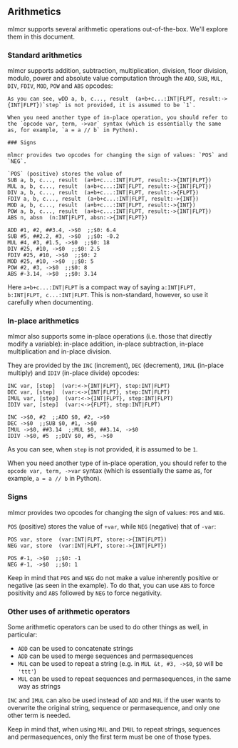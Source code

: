 ## Arithmetics

mlmcr supports several arithmetic operations out-of-the-box. We'll explore them in this document.

### Standard arithmetics

mlmcr supports addition, subtraction, multiplication, division, floor division, modulo, power and absolute value computation through the `ADD`, `SUB`, `MUL`, `DIV`, `FDIV`, `MOD`, `POW` and `ABS` opcodes:
```
As you can see, wDD a, b, c..., result  (a+b+c...:INT|FLPT, result:->{INT|FLPT})`step` is not provided, it is assumed to be `1`.

When you need another type of in-place operation, you should refer to the `opcode var, term, ->var` syntax (which is essentially the same as, for example, `a = a // b` in Python).

### Signs

mlmcr provides two opcodes for changing the sign of values: `POS` and `NEG`.

`POS` (positive) stores the value of 
SUB a, b, c..., result  (a+b+c...:INT|FLPT, result:->{INT|FLPT})
MUL a, b, c..., result  (a+b+c...:INT|FLPT, result:->{INT|FLPT})
DIV a, b, c..., result  (a+b+c...:INT|FLPT, result:->{FLPT})
FDIV a, b, c..., result  (a+b+c...:INT|FLPT, result:->{INT})
MOD a, b, c..., result  (a+b+c...:INT|FLPT, result:->{INT})
POW a, b, c..., result  (a+b+c...:INT|FLPT, result:->{INT|FLPT})
ABS n, absn  (n:INT|FLPT, absn:->{INT|FLPT})

ADD #1, #2, ##3.4, ->$0  ;;$0: 6.4
SUB #5, ##2.2, #3, ->$0  ;;$0: -0.2
MUL #4, #3, #1.5, ->$0  ;;$0: 18
DIV #25, #10, ->$0  ;;$0: 2.5
FDIV #25, #10, ->$0  ;;$0: 2
MOD #25, #10, ->$0  ;;$0: 5
POW #2, #3, ->$0  ;;$0: 8
ABS #-3.14, ->$0  ;;$0: 3.14
```
Here `a+b+c...:INT|FLPT` is a compact way of saying `a:INT|FLPT, b:INT|FLPT, c...:INT|FLPT`. This is non-standard, however, so use it carefully when documenting.

### In-place arithmetics

mlmcr also supports some in-place operations (i.e. those that directly modify a variable): in-place addition, in-place subtraction, in-place multiplication and in-place division.

They are provided by the `INC` (increment), `DEC` (decrement), `IMUL` (in-place multiply) and `IDIV` (in-place divide) opcodes:
```
INC var, [step]  (var:<->{INT|FLPT}, step:INT|FLPT)
DEC var, [step]  (var:<->{INT|FLPT}, step:INT|FLPT)
IMUL var, [step]  (var:<->{INT|FLPT}, step:INT|FLPT)
IDIV var, [step]  (var:<->{FLPT}, step:INT|FLPT)

INC ->$0, #2  ;;ADD $0, #2, ->$0
DEC ->$0  ;;SUB $0, #1, ->$0
IMUL ->$0, ##3.14  ;;MUL $0, ##3.14, ->$0
IDIV ->$0, #5  ;;DIV $0, #5, ->$0
```
As you can see, when `step` is not provided, it is assumed to be `1`.

When you need another type of in-place operation, you should refer to the `opcode var, term, ->var` syntax (which is essentially the same as, for example, `a = a // b` in Python).

### Signs

mlmcr provides two opcodes for changing the sign of values: `POS` and `NEG`.

`POS` (positive) stores the value of `+var`, while `NEG` (negative) that of `-var`:
```
POS var, store  (var:INT|FLPT, store:->{INT|FLPT})
NEG var, store  (var:INT|FLPT, store:->{INT|FLPT})

POS #-1, ->$0  ;;$0: -1
NEG #-1, ->$0  ;;$0: 1
```

Keep in mind that `POS` and `NEG` do not make a value inherently positive or negative (as seen in the example).
To do that, you can use `ABS` to force positivity and `ABS` followed by `NEG` to force negativity.

### Other uses of arithmetic operators

Some arithmetic operators can be used to do other things as well, in particular:
- `ADD` can be used to concatenate strings
- `ADD` can be used to merge sequences and permasequences
- `MUL` can be used to repeat a string (e.g. in `MUL &t, #3, ->$0`, `$0` will be `'ttt'`)
- `MUL` can be used to repeat sequences and permasequences, in the same way as strings

`INC` and `IMUL` can also be used instead of `ADD` and `MUL` if the user wants to overwrite the original string, sequence or permasequence, and only one other term is needed.

Keep in mind that, when using `MUL` and `IMUL` to repeat strings, sequences and permasequences, only the first term must be one of those types.
